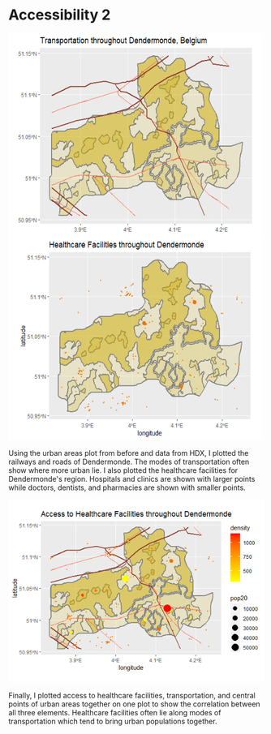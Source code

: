 # Accessibility 2

<img src="transport_ddm.png" width="500" height="400" /> <img src="healthcare_ddm.png" width="500" height="400" />

Using the urban areas plot from before and data from HDX, I plotted the railways and roads of Dendermonde. The modes of transportation often show where more urban lie. I also plotted the healthcare facilities for Dendermonde's region. Hospitals and clinics are shown with larger points while doctors, dentists, and pharmacies are shown with smaller points. 

![](ddm_full2.png)

Finally, I plotted access to healthcare facilities, transportation, and central points of urban areas together on one plot to show the correlation between all three elements. Healthcare facilities often lie along modes of transportation which tend to bring urban populations together. 
